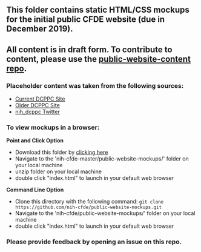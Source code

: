 ## This folder contains static HTML/CSS mockups for the initial public CFDE website (due in December 2019).  
## All content is in draft form. To contribute to content, please use the [public-website-content repo](https://github.com/nih-cfde/public-website-content).
  
### Placeholder content was taken from the following sources:  
- [Current DCPPC Site](http://public.nihdatacommons.us/)
- [Older DCPPC Site](https://nihdatacommons.us/)
- [nih_dcppc Twitter](https://twitter.com/nih_dcppc)
  
### To view mockups in a browser:  

**Point and Click Option**

- Download this folder by [clicking here](https://github.com/nih-cfde/public-website-mockups/archive/master.zip)
- Navigate to the 'nih-cfde-master/public-website-mockups/' folder on your local machine
- unzip folder on your local machine
- double click "index.html" to launch in your default web browser

**Command Line Option**
- Clone this directory with the following command: `git clone https://github.com/nih-cfde/public-website-mockups.git`
- Navigate to the 'nih-cfde/public-website-mockups/' folder on your local machine
- double click "index.html" to launch in your default web browser

### Please provide feedback by opening an issue on this repo.